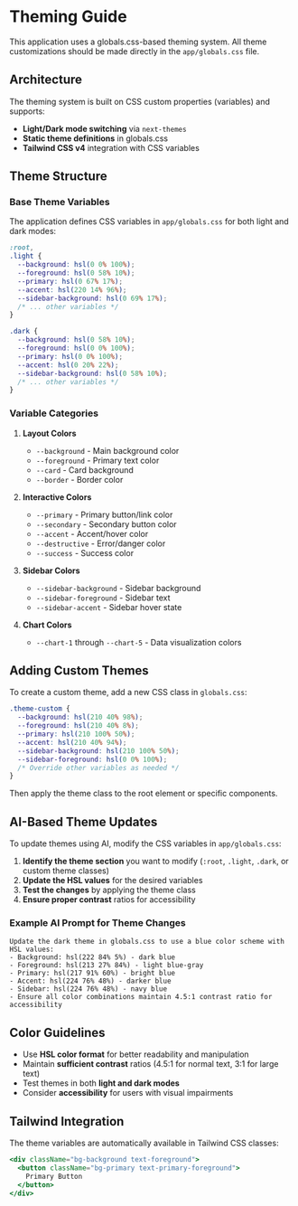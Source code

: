 # Theming Guide

This application uses a globals.css-based theming system. All theme customizations should be made directly in the `app/globals.css` file.

## Architecture

The theming system is built on CSS custom properties (variables) and supports:

- **Light/Dark mode switching** via `next-themes`
- **Static theme definitions** in globals.css
- **Tailwind CSS v4** integration with CSS variables

## Theme Structure

### Base Theme Variables

The application defines CSS variables in `app/globals.css` for both light and dark modes:

```css
:root,
.light {
  --background: hsl(0 0% 100%);
  --foreground: hsl(0 58% 10%);
  --primary: hsl(0 67% 17%);
  --accent: hsl(220 14% 96%);
  --sidebar-background: hsl(0 69% 17%);
  /* ... other variables */
}

.dark {
  --background: hsl(0 58% 10%);
  --foreground: hsl(0 0% 100%);
  --primary: hsl(0 0% 100%);
  --accent: hsl(0 20% 22%);
  --sidebar-background: hsl(0 58% 10%);
  /* ... other variables */
}
```

### Variable Categories

1. **Layout Colors**
   - `--background` - Main background color
   - `--foreground` - Primary text color
   - `--card` - Card background
   - `--border` - Border color

2. **Interactive Colors**
   - `--primary` - Primary button/link color
   - `--secondary` - Secondary button color
   - `--accent` - Accent/hover color
   - `--destructive` - Error/danger color
   - `--success` - Success color

3. **Sidebar Colors**
   - `--sidebar-background` - Sidebar background
   - `--sidebar-foreground` - Sidebar text
   - `--sidebar-accent` - Sidebar hover state

4. **Chart Colors**
   - `--chart-1` through `--chart-5` - Data visualization colors

## Adding Custom Themes

To create a custom theme, add a new CSS class in `globals.css`:

```css
.theme-custom {
  --background: hsl(210 40% 98%);
  --foreground: hsl(210 40% 8%);
  --primary: hsl(210 100% 50%);
  --accent: hsl(210 40% 94%);
  --sidebar-background: hsl(210 100% 50%);
  --sidebar-foreground: hsl(0 0% 100%);
  /* Override other variables as needed */
}
```

Then apply the theme class to the root element or specific components.

## AI-Based Theme Updates

To update themes using AI, modify the CSS variables in `app/globals.css`:

1. **Identify the theme section** you want to modify (`:root`, `.light`, `.dark`, or custom theme classes)
2. **Update the HSL values** for the desired variables
3. **Test the changes** by applying the theme class
4. **Ensure proper contrast** ratios for accessibility

### Example AI Prompt for Theme Changes

```text
Update the dark theme in globals.css to use a blue color scheme with HSL values:
- Background: hsl(222 84% 5%) - dark blue
- Foreground: hsl(213 27% 84%) - light blue-gray  
- Primary: hsl(217 91% 60%) - bright blue
- Accent: hsl(224 76% 48%) - darker blue
- Sidebar: hsl(224 76% 48%) - navy blue
- Ensure all color combinations maintain 4.5:1 contrast ratio for accessibility
```

## Color Guidelines

- Use **HSL color format** for better readability and manipulation
- Maintain **sufficient contrast** ratios (4.5:1 for normal text, 3:1 for large text)
- Test themes in both **light and dark modes**
- Consider **accessibility** for users with visual impairments

## Tailwind Integration

The theme variables are automatically available in Tailwind CSS classes:

```jsx
<div className="bg-background text-foreground">
  <button className="bg-primary text-primary-foreground">
    Primary Button
  </button>
</div>
```